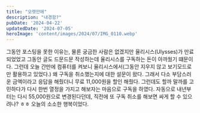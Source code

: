```yaml
---
title: "오랫만에"
description: "내경함?"
pubDate: '2024-04-22'
updatedDate: '2024-07-05'
heroImage: 'content/images/2024/07/IMG_0110.webp'
---
```


그동안 포스팅을 못한 이유는, 물론 궁금한 사람은 없겠지만 율리시스(Ulysses)가 만료되었었고 그동안 글도 드문드문 작성하는데 율리시스를 구독하는 돈이 아까웠기 떄문이다. 그런데 오늘 간만에 컴퓨터를 켜보니 율리시스에서(그동안 지우지 않고 보기모드로만 활용하고 있었다.) 왜 구독을 취소했는지에 대한 설문이 왔다. 그래서 다소 부담스러운 금액이라고 응답을 해줬더니 무료 11,000원을 할인 해줬다. 그런데도 할까 말까를 고민하다가 다시 한번 열정을 가지고 해보자는 마음으로 구독을 하였다. 자동으로 내년부터는 다시 55,000원으로 변경된다던데, 직전에 또 구독 취소를 해보면 싸게 할 수 있으려나? ㅎㅎ 오늘의 소소한 행복이었다.